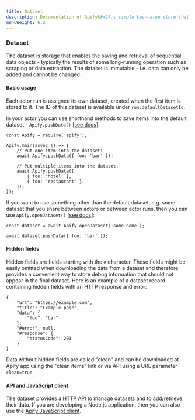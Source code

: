 ```yaml
---
title: Dataset
description: Documentation of Apify&#x27;s simple key-value store that enables storage of Actor inputs and results.
menuWeight: 6.2
---
```


### [](#dataset)Dataset

The dataset is storage that enables the saving and retrieval of sequential data objects - typically the results of some long-running operation such as scraping or data extraction. The dataset is immutable - i.e. data can only be added and cannot be changed.

#### [](#dataset-basic)Basic usage

Each actor run is assigned its own dataset, created when the first item is stored to it. The ID of this dataset is available under `run.defaultDatasetId`.

In your actor you can use shorthand methods to save items into the default dataset - `Apify.pushData()` [[see docs](https://sdk.apify.com/docs/api/apify#module_Apify.pushData)].

    const Apify = require('apify');

    Apify.main(async () => {
        // Put one item into the dataset:
        await Apify.pushData({ foo: 'bar' });

        // Put multiple items into the dataset:
        await Apify.pushData([
            { foo: 'hotel' },
            { foo: 'restaurant' },
        ]);
    });

If you want to use something other than the default dataset, e.g. some dataset that you share between actors or between actor runs, then you can use `Apify.openDataset()` [[see docs](https://sdk.apify.com/docs/api/apify#module_Apify.openDataset)]:

    const dataset = await Apify.openDataset('some-name');

    await dataset.pushData({ foo: 'bar' });

#### [](#dataset-hidden-fields)Hidden fields

Hidden fields are fields starting with the `#` character. These fields might be easily omitted when downloading the data from a dataset and therefore provides a convenient way to store debug information that should not appear in the final dataset. Here is an example of a dataset record containing hidden fields with an HTTP response and error:

    {
        "url": "https://example.com",
        "title": "Example page",
        "data": {
            "foo": "bar"
        },
        "#error": null,
        "#response": {
            "statusCode": 201
        }
    }

Data without hidden fields are called "clean" and can be downloaded at Apify app using the "clean items" link or via API using a URL parameter `clean=true`.

#### [](#dataset-api-client)API and JavaScript client

The dataset provides a [HTTP API](https://apify.com/docs/api/v2#/reference/datasets) to manage datasets and to add/retrieve their data. If you are developing a Node.js application, then you can also use the [Apify JavaScript client](https://apify.com/docs/api/apify-client-js/latest#ApifyClient-datasets).
